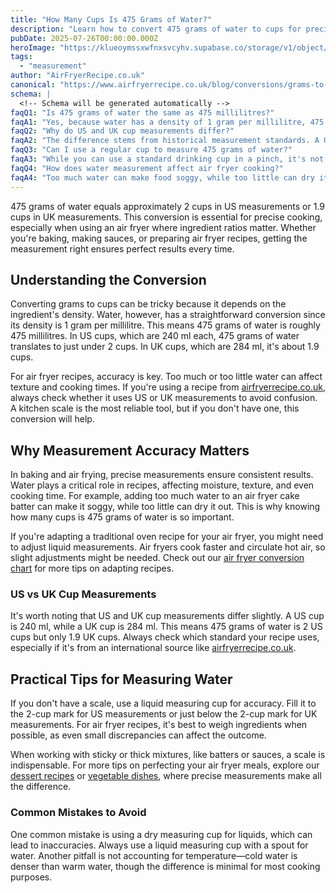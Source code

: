 ```yaml
---
title: "How Many Cups Is 475 Grams of Water?"
description: "Learn how to convert 475 grams of water to cups for precise cooking and baking. Perfect for air fryer recipes and kitchen conversions."
pubDate: 2025-07-26T00:00:00.000Z
heroImage: "https://klueoymssxwfnxsvcyhv.supabase.co/storage/v1/object/public/Shmucket/how-many-cups-is-475-grams-of-water.webp"
tags:
  - "measurement"
author: "AirFryerRecipe.co.uk"
canonical: "https://www.airfryerrecipe.co.uk/blog/conversions/grams-to-cups/how-many-cups-is-475-grams-of-water"
schema: |
  <!-- Schema will be generated automatically -->
faqQ1: "Is 475 grams of water the same as 475 millilitres?"
faqA1: "Yes, because water has a density of 1 gram per millilitre, 475 grams of water is exactly 475 millilitres. This makes it one of the easiest ingredients to convert between weight and volume."
faqQ2: "Why do US and UK cup measurements differ?"
faqA2: "The difference stems from historical measurement standards. A US cup is 240 ml, while a UK cup is 284 ml. Always check which standard your recipe uses, especially for baking or air fryer recipes where precision matters."
faqQ3: "Can I use a regular cup to measure 475 grams of water?"
faqA3: "While you can use a standard drinking cup in a pinch, it's not accurate. For best results, use a liquid measuring cup or a kitchen scale. Air fryer recipes often require precise measurements, so investing in proper tools is worthwhile."
faqQ4: "How does water measurement affect air fryer cooking?"
faqA4: "Too much water can make food soggy, while too little can dry it out. Air fryers circulate hot air, so moisture balance is crucial. Always measure water accurately, especially for batters, sauces, or steamed dishes in the air fryer."
---
```

<p>475 grams of water equals approximately 2 cups in US measurements or 1.9 cups in UK measurements. This conversion is essential for precise cooking, especially when using an air fryer where ingredient ratios matter. Whether you're baking, making sauces, or preparing air fryer recipes, getting the measurement right ensures perfect results every time.</p>

<h2>Understanding the Conversion</h2>
<p>Converting grams to cups can be tricky because it depends on the ingredient's density. Water, however, has a straightforward conversion since its density is 1 gram per millilitre. This means 475 grams of water is roughly 475 millilitres. In US cups, which are 240 ml each, 475 grams of water translates to just under 2 cups. In UK cups, which are 284 ml, it's about 1.9 cups.</p>
<p>For air fryer recipes, accuracy is key. Too much or too little water can affect texture and cooking times. If you're using a recipe from <a href=https://www.airfryerrecipe.co.uk/recipes>airfryerrecipe.co.uk</a>, always check whether it uses US or UK measurements to avoid confusion. A kitchen scale is the most reliable tool, but if you don't have one, this conversion will help.</p>

<h2>Why Measurement Accuracy Matters</h2>
<p>In baking and air frying, precise measurements ensure consistent results. Water plays a critical role in recipes, affecting moisture, texture, and even cooking time. For example, adding too much water to an air fryer cake batter can make it soggy, while too little can dry it out. This is why knowing how many cups is 475 grams of water is so important.</p>
<p>If you're adapting a traditional oven recipe for your air fryer, you might need to adjust liquid measurements. Air fryers cook faster and circulate hot air, so slight adjustments might be needed. Check out our <a href=https://www.airfryerrecipe.co.uk/air-fryer-conversion-chart>air fryer conversion chart</a> for more tips on adapting recipes.</p>

<h3>US vs UK Cup Measurements</h3>
<p>It's worth noting that US and UK cup measurements differ slightly. A US cup is 240 ml, while a UK cup is 284 ml. This means 475 grams of water is 2 US cups but only 1.9 UK cups. Always check which standard your recipe uses, especially if it's from an international source like <a href=https://www.airfryerrecipe.co.uk>airfryerrecipe.co.uk</a>.</p>

<h2>Practical Tips for Measuring Water</h2>
<p>If you don't have a scale, use a liquid measuring cup for accuracy. Fill it to the 2-cup mark for US measurements or just below the 2-cup mark for UK measurements. For air fryer recipes, it's best to weigh ingredients when possible, as even small discrepancies can affect the outcome.</p>
<p>When working with sticky or thick mixtures, like batters or sauces, a scale is indispensable. For more tips on perfecting your air fryer meals, explore our <a href=https://www.airfryerrecipe.co.uk/recipe-category/dessert>dessert recipes</a> or <a href=https://www.airfryerrecipe.co.uk/recipe-category/vegetables>vegetable dishes</a>, where precise measurements make all the difference.</p>

<h3>Common Mistakes to Avoid</h3>
<p>One common mistake is using a dry measuring cup for liquids, which can lead to inaccuracies. Always use a liquid measuring cup with a spout for water. Another pitfall is not accounting for temperature—cold water is denser than warm water, though the difference is minimal for most cooking purposes.</p>
